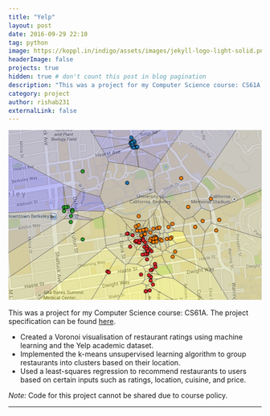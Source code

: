```yaml
---
title: "Yelp"
layout: post
date: 2016-09-29 22:10
tag: python
image: https://koppl.in/indigo/assets/images/jekyll-logo-light-solid.png
headerImage: false
projects: true
hidden: true # don't count this post in blog pagination
description: "This was a project for my Computer Science course: CS61A. The project specification can be found [here](http://inst.eecs.berkeley.edu/~cs61a/fa16/proj/maps/)."
category: project
author: rishab231
externalLink: false
---
```


![Yelp](../assets/images/yelp.png)

This was a project for my Computer Science course: CS61A. The project specification can be found [here](http://inst.eecs.berkeley.edu/~cs61a/fa16/proj/maps/).

- Created a Voronoi visualisation of restaurant ratings using machine learning and the Yelp academic dataset.
- Implemented the k-means unsupervised learning algorithm to group restaurants into clusters based on their location.
- Used a least-squares regression to recommend restaurants to users based on certain inputs such as ratings, location, cuisine, and price.

<p><i>Note: </i>Code for this project cannot be shared due to course policy.</p>

---